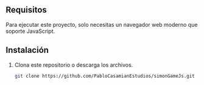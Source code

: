 ## Requisitos

Para ejecutar este proyecto, solo necesitas un navegador web moderno que soporte JavaScript.
## Instalación
1. Clona este repositorio o descarga los archivos.
   ```bash
   git clone https://github.com/PabloCasamianEstudios/simonGameJs.git
